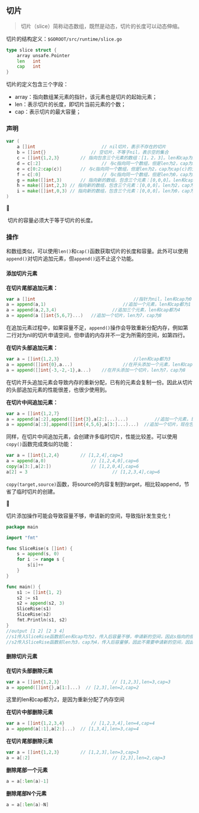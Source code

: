 ## 切片

> 切片（slice）简称动态数组，既然是动态，切片的长度可以动态伸缩。

切片的结构定义：`$GOROOT/src/runtime/slice.go`

```go
type slice struct {
	array unsafe.Pointer
	len   int
	cap   int
}
```

切片的定义包含三个字段：

- array：指向数组某元素的指针，该元素也是切片的起始元素；
- len：表示切片的长度，即切片当前元素的个数；
- cap：表示切片的最大容量；

### 声明

```go
var (
	a []int							// nil切片，表示不存在的切片
	b = []int{}					// 空切片，不等于nil，表示空的集合
	c = []int{1,2,3}		// 指向包含三个元素的数组：[1，2，3]。len和cap为3
	d = c[:2]						// 与c指向同一个数组，但是len为2，cap为3
	e = c[0:2:cap(c)]		// 与c指向同一个数组，但是len为2，cap为cap(c)的大小，即3
	f = c[:0]						// 与c指向同一个数组，但是len为0，cap为3
	g = make([]int,3)		// 指向新的数组，包含三个元素：[0,0,0]。len和cap为3
	h = make([]int,2,3)	// 指向新的数组，包含三个元素：[0,0,0]。len为2，cap为3
	i = make([]int,0,3)	// 指向新的数组，包含三个元素：[0,0,0]。len为0，cap为3
)
```

👣

​	切片的容量必须大于等于切片的长度。

### 操作

和数组类似，可以使用`len()`和`cap()`函数获取切片的长度和容量。此外可以使用`append()`对切片追加元素，但`append()`远不止这个功能。

#### 添加切片元素

**在切片尾部追加元素：**

```go
var a []int										//指针为nil，len和cap为0
a = append(a,1)								//追加一个元素，len和cap都为1
a = append(a,2,3,4)						//追加三个元素，len和cap都为4
a = append(a []int{5,6,7}...)	//追加一个切片，len为7，cap为8
```

在追加元素过程中，如果容量不足，`append()`操作会导致重新分配内存，例如第二行对为nil的切片申请空间，但申请的内存并不一定为所需的空间，如第四行。

**在切片头部追加元素：**

```go
var a = []int{1,2,3}							//len和cap都为3
a = append([]int{0},a...)					//在开头添加一个元素，len和cap都为4
a = append([]int{-3,-2,-1},a...)	//在开头添加一个切片，len为7，cap为8
```

在切片开头追加元素会导致内存的重新分配，已有的元素会复制一份。因此从切片的头部追加元素的性能很差，也很少使用到。

**在切片中间追加元素：**

```go
var a = []int{1,2,7}
a = append(a[:2],append([]int{3},a[2:]...)...) 			//追加一个元素，现在包含元素[1,2,3,7]
a = append(a[:3],append([]int{4,5,6},a[3:]...)...)	//追加一个切片，现在包含元素[1,2,3,4,5,6,7]
```

同样，在切片中间追加元素，会创建许多临时切片，性能比较差。可以使用`copy()`函数完成类似的功能：

```go
var a = []int{1,2,4}		// [1,2,4],cap=3
a = append(a,0)					// [1,2,4,0],cap=6
copy(a[3:],a[2:])				// [1,2,0,4],cap=6
a[2] = 3								// [1,2,3,4],cap=6
```

`copy(target,source)`函数，将source的内容复制到target，相比较append，节省了临时切片的创建。

:eyes:

切片添加操作可能会导致容量不够，申请新的空间，导致指针发生变化！

```go
package main

import "fmt"

func SliceRise(s []int) {
	s = append(s, 0)
	for i := range s {
		s[i]++
	}
}

func main() {
	s1 := []int{1, 2}
	s2 := s1
	s2 = append(s2, 3)
	SliceRise(s1)
	SliceRise(s2)
	fmt.Println(s1, s2)
}
//output [1 2] [2 3 4]
//s1传入SliceRise函数前len和cap均为2，传入后容量不够，申请新的空间，因此s指向的指针已经发生变化，但未作用到s1
//s2传入SliceRise函数前len为3，cap为4，传入后容量够，因此不需要申请新的空间，因此s2的值会发生变化。
```



#### 删除切片元素

**在切片头部删除元素**

```go
var a = []int{1,2,3}					// [1,2,3],len=3,cap=3
a = append([]int{},a[1:]...)  // [2,3],len=2,cap=2
```

这里的len和cap都为2，是因为重新分配了内存空间

**在切片中部删除元素**

```go
var a = []int{1,2,3,4}			// [1,2,3,4],len=4,cap=4
a = append(a[:1],a[2:]...)	// [1,3,4],len=3,cap=4
```

**在切片尾部删除元素**

```go
var a = []int{1,2,3}		// [1,2,3],len=3,cap=3
a = a[:2]								// [2,3],len=2,cap=3
```

**删除尾部一个元素**

```go
a = a[:len(a)-1]
```

**删除尾部N个元素**

```go
a = a[:len(a)-N]
```

